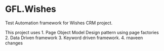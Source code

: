 # GFL.Wishes

Test Automation framework for Wishes CRM project.

This project uses 
	1. Page Object Model Design pattern using page factories
	2. Data Driven framework
	3. Keyword driven framework.
	4. rnaveen changes